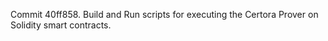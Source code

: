 Commit 40ff858.                    Build and Run scripts for executing the Certora Prover on Solidity smart contracts.